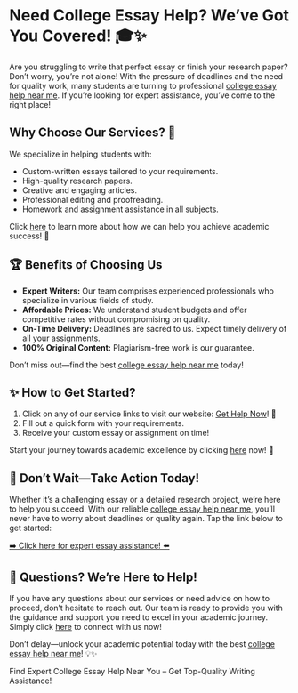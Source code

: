 <h1>Need College Essay Help? We’ve Got You Covered! 🎓✨</h1>

<p>Are you struggling to write that perfect essay or finish your research paper? Don’t worry, you’re not alone! With the pressure of deadlines and the need for quality work, many students are turning to professional <a href="https://tinyurl.com/topessay?keyword=college+essay+help+near+me">college essay help near me</a>. If you’re looking for expert assistance, you’ve come to the right place!</p>

<h2>Why Choose Our Services? 🌟</h2>

<p>We specialize in helping students with:</p>
<ul>
    <li>Custom-written essays tailored to your requirements.</li>
    <li>High-quality research papers.</li>
    <li>Creative and engaging articles.</li>
    <li>Professional editing and proofreading.</li>
    <li>Homework and assignment assistance in all subjects.</li>
</ul>

<p>Click <a href="https://tinyurl.com/topessay?keyword=college+essay+help+near+me">here</a> to learn more about how we can help you achieve academic success! 🚀</p>

<h2>🏆 Benefits of Choosing Us</h2>

<ul>
    <li><strong>Expert Writers:</strong> Our team comprises experienced professionals who specialize in various fields of study.</li>
    <li><strong>Affordable Prices:</strong> We understand student budgets and offer competitive rates without compromising on quality.</li>
    <li><strong>On-Time Delivery:</strong> Deadlines are sacred to us. Expect timely delivery of all your assignments.</li>
    <li><strong>100% Original Content:</strong> Plagiarism-free work is our guarantee.</li>
</ul>

<p>Don’t miss out—find the best <a href="https://tinyurl.com/topessay?keyword=college+essay+help+near+me">college essay help near me</a> today!</p>

<h2>✨ How to Get Started?</h2>

<ol>
    <li>Click on any of our service links to visit our website: <a href="https://tinyurl.com/topessay?keyword=college+essay+help+near+me">Get Help Now</a>! 🚪</li>
    <li>Fill out a quick form with your requirements.</li>
    <li>Receive your custom essay or assignment on time!</li>
</ol>

<p>Start your journey towards academic excellence by clicking <a href="https://tinyurl.com/topessay?keyword=college+essay+help+near+me">here</a> now! 🌈</p>

<h2>📢 Don’t Wait—Take Action Today!</h2>

<p>Whether it’s a challenging essay or a detailed research project, we’re here to help you succeed. With our reliable <a href="https://tinyurl.com/topessay?keyword=college+essay+help+near+me">college essay help near me</a>, you’ll never have to worry about deadlines or quality again. Tap the link below to get started:</p>

<p><a href="https://tinyurl.com/topessay?keyword=college+essay+help+near+me">➡️ Click here for expert essay assistance! ⬅️</a></p>

<h2>💬 Questions? We’re Here to Help!</h2>

<p>If you have any questions about our services or need advice on how to proceed, don’t hesitate to reach out. Our team is ready to provide you with the guidance and support you need to excel in your academic journey. Simply click <a href="https://tinyurl.com/topessay?keyword=college+essay+help+near+me">here</a> to connect with us now!</p>

<p>Don’t delay—unlock your academic potential today with the best <a href="https://tinyurl.com/topessay?keyword=college+essay+help+near+me">college essay help near me</a>! 💡✨</p>
Find Expert College Essay Help Near You – Get Top-Quality Writing Assistance!
